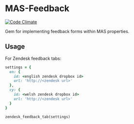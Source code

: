 MAS-Feedback
============

[![Code Climate](https://codeclimate.com/github/moneyadviceservice/mas-feedback.png)](https://codeclimate.com/github/moneyadviceservice/mas-feedback)

Gem for implementing feedback forms within MAS properties.


Usage
-----

For Zendesk feedback tabs:

```ruby
settings = {
  en: {
    id: <english zendesk dropbox id>
    url: 'http://<zendesk url>'
  },
  cy: {
    id: <welsh zendesk dropbox id>
    url: 'http://<zendesk url>'
  }
}

zendesk_feedback_tab(settings)
```